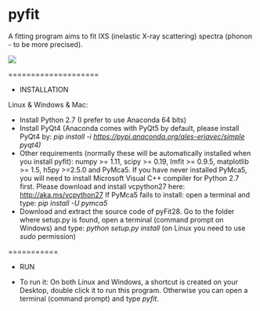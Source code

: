 # pyfit

A fitting program aims to fit IXS (inelastic X-ray scattering) spectra (phonon - to be more precised).

<img src="https://github.com/Traecp/pyFit28/blob/master/pyFit28_2.png">

====================

+ INSTALLATION

Linux & Windows & Mac:

 - Install Python 2.7 (I prefer to use Anaconda 64 bits)
 - Install PyQt4 (Anaconda comes with PyQt5 by default, please install PyQt4 by: *pip install -i https://pypi.anaconda.org/ales-erjavec/simple pyqt4)*
 - Other requirements (normally these will be automatically installed when you install pyfit): numpy >= 1.11, scipy >= 0.19, lmfit >= 0.9.5, matplotlib >= 1.5, h5py >=2.5.0 and PyMca5.
    If you have never installed PyMca5, you will need to install Microsoft Visual C++ compiler for Python 2.7 first. Please download and install vcpython27 here: http://aka.ms/vcpython27
    If PyMca5 fails to install: open a terminal and type: *pip install -U pymca5*
 - Download and extract the source code of pyFit28. Go to the folder where setup.py is found, open a terminal (command prompt on Windows) and type:
*python setup.py install* (on Linux you need to use *sudo* permission)

===========

+ RUN

 - To run it: On both Linux and Windows, a shortcut is created on your Desktop, double click it to run this program. Otherwise you can open a terminal (command prompt) and type *pyfit*.


